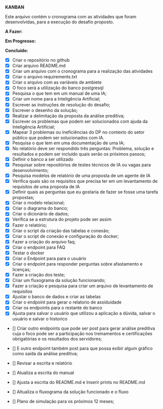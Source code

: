 **KANBAN**

Este arquivo contém o cronograma com as atividades que foram desenvolvidas, para a execução do desafio proposto.

**A Fazer:**

**Em Progresso:**

**Concluído:**

- [x] Criar o repositório no github
- [x] Criar arquivo README.md
- [x] Criar um arquivo com o cronograma para a realização das atividades
- [x] Criar o arquivo requirements.txt
- [x] Criar o arquivo com as variáveis de ambiete
- [x] O foco será a utilização do banco postgresql
- [x] Pesquisa o que tem em um manual de uma IA;
- [x] Criar um nome para a Inteligência Artificial;
- [x] Escrever as instruções de resolução do desafio;
- [x] Escrever o desenho da solução;
- [x] Realizar a delimitação da proposta da análise preditiva;
- [x] Escrever os problemas que podem ser solucionados com ajuda da Inteligência Artificial;
- [x] Mapear 3 problemas ou ineficiências do DP no contexto do setor público que podem ser 
solucionados com IA. 
- [x] Pesquisa o que tem em uma documentação de uma IA;
- [x] No relatório deve ser respondido três perguntas: Problema, solução e resultados e podem ser incluído quais serão os próximos passos; 
- [x] Definir o banco a ser utilizado
- [x] Pesquisar sobre repositórios de testes técnicos de IA ou vagas para desenvolvimento; 
- [x] Pesquisa modelos de relatório de uma proposta de um agente de IA 
- [x] Verifica quais são os requisitos que precisa ter em um levantamento de requisitos de uma proposta de IA
- [x] Definir quais as perguntas que eu gostaria de fazer se fosse uma tarefa propostas;
- [x] Criar o modelo relacional;
- [x] Criar o diagrama do banco;
- [x] Criar o dicionário de dados;
- [x] Verifica se a estrutura do projeto pode ser assim
- [x] Fazer o relatório;
- [x] Criar o script da criação das tabelas e conexão;
- [x] Criar o script de conexão e configuração do docker;
- [x] Fazer a criação do arquivo faq;
- [x] Criar o endpoint para FAQ
- [x] Testar o docker
- [x] Criar o Endpoint para para o usuário
- [x] Criar o endpoint para responder perguntas sobre afastamento e licenças;
- [x] Fazer a criação dos teste;
- [x] Criar um fluxograma da solução funcionando;
- [x] Fazer a criação e pesquisa para criar um arquivo de levantamento de requisitos
- [x] Ajustar o banco de dados e criar as tabelas
- [x] Criar o endpoint para gerar o relatorio de assiduidade
- [x] Criar os endpoints para o restante do banco
- [x] Ajusta para salvar o usuário que utilizou a aplicação a dúvida, salvar o usuário e salvar o historico
- [] Criar outro endpoints que pode ser post para gerar análise preditiva cuja o foco pode ser a participação nos treinamentos e certificações obrigatórias e os resultados dos servidores;
- [] E outro endpoint também post para que possa exibir algum gráfico como saída da análise preditiva;


- [] Revisar a escrita e relatório
- [] Atualiza a escrita do manual
- [] Ajusta a escrita do README.md e Inserir prints no README.md
- [] Altualiza o fluxograma da solução funcionado e o fluxo
- [] Plano de simulação para os próximos 12 meses;

